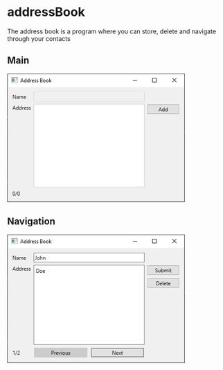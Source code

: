 # addressBook
The address book is a program where you can store, delete and navigate through your contacts

## Main
![main](Docs/main.PNG)
## Navigation
![nav](Docs/withnav.PNG)